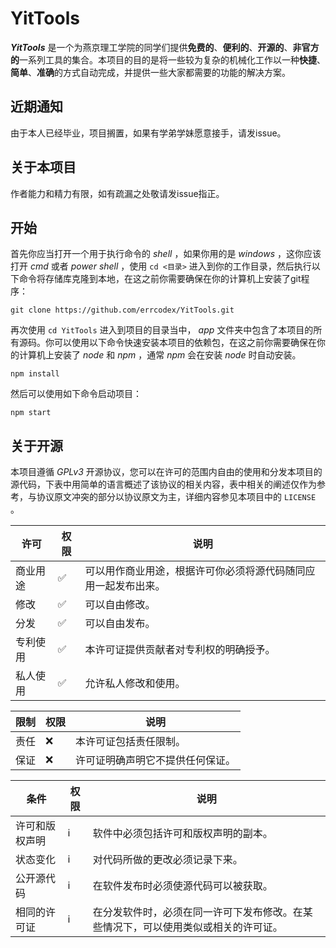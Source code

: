 # YitTools
***YitTools*** 是一个为燕京理工学院的同学们提供**免费的**、**便利的**、**开源的**、**非官方的**一系列工具的集合。本项目的目的是将一些较为复杂的机械化工作以一种**快捷**、**简单**、**准确**的方式自动完成，并提供一些大家都需要的功能的解决方案。

## 近期通知
由于本人已经毕业，项目搁置，如果有学弟学妹愿意接手，请发issue。

## 关于本项目
作者能力和精力有限，如有疏漏之处敬请发issue指正。

## 开始
首先你应当打开一个用于执行命令的 *shell* ，如果你用的是 *windows* ，这你应该打开 *cmd* 或者 *power shell* ，使用 `cd <目录>` 进入到你的工作目录，然后执行以下命令将存储库克隆到本地，在这之前你需要确保在你的计算机上安装了git程序：
```shell
git clone https://github.com/errcodex/YitTools.git
```
再次使用 `cd YitTools` 进入到项目的目录当中， *app* 文件夹中包含了本项目的所有源码。你可以使用以下命令快速安装本项目的依赖包，在这之前你需要确保在你的计算机上安装了 *node* 和 *npm* ，通常 *npm* 会在安装 *node* 时自动安装。
```shell
npm install
```
然后可以使用如下命令启动项目：
```shell
npm start
```

## 关于开源
本项目遵循 *GPLv3* 开源协议，您可以在许可的范围内自由的使用和分发本项目的源代码，下表中用简单的语言概述了该协议的相关内容，表中相关的阐述仅作为参考，与协议原文冲突的部分以协议原文为主，详细内容参见本项目中的 `LICENSE` 。

许可|权限|说明
-|-|-
商业用途  |✅|可以用作商业用途，根据许可你必须将源代码随同应用一起发布出来。
修改      |✅|可以自由修改。
分发      |✅|可以自由发布。
专利使用  |✅|本许可证提供贡献者对专利权的明确授予。
私人使用  |✅|允许私人修改和使用。

限制|权限|说明
-|-|-
责任|❌|本许可证包括责任限制。
保证|❌|许可证明确声明它不提供任何保证。

条件|权限|说明
-|-|-
许可和版权声明|ℹ|软件中必须包括许可和版权声明的副本。
状态变化     |ℹ|对代码所做的更改必须记录下来。
公开源代码   |ℹ|在软件发布时必须使源代码可以被获取。
相同的许可证 |ℹ|在分发软件时，必须在同一许可下发布修改。在某些情况下，可以使用类似或相关的许可证。

